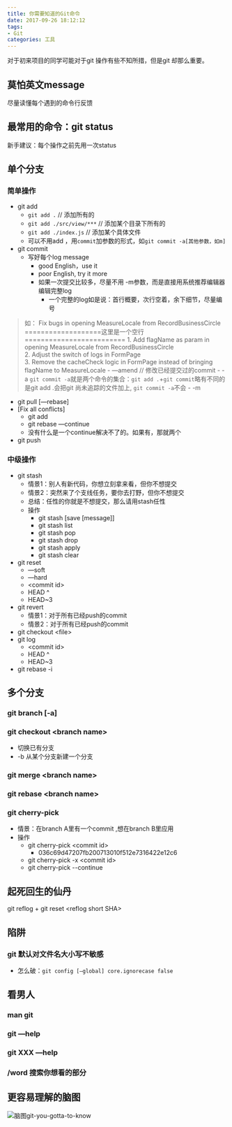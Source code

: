 ```yaml
---
title: 你需要知道的Git命令
date: 2017-09-26 18:12:12
tags: 
- Git
categories: 工具
---
```

对于初来项目的同学可能对于git 操作有些不知所措，但是git 却那么重要。

## 莫怕英文message

尽量读懂每个遇到的命令行反馈

## 最常用的命令：git status

新手建议：每个操作之前先用一次status

## 单个分支

### 简单操作

- git add 
	- `git add .`  // 添加所有的
	- `git add ./src/view/***` // 添加某个目录下所有的
	- `git add ./index.js` // 添加某个具体文件
	- 可以不用add ，用`commit`加参数的形式，如`git commit -a[其他参数，如m]`
- git commit
	- 写好每个log message
		- good English，use it
		- poor English, try it more
		- 如果一次提交比较多，尽量不用 -m参数，而是直接用系统推荐编辑器编辑完整log
			- 一个完整的log如是说：首行概要，次行空着，余下细节，尽量编号
>如：
Fix bugs in opening MeasureLocale from RecordBusinessCircle  
===================这里是一个空行=========================
1\. Add flagName as param in opening MeasureLocale from RecordBusinessCircle  
2\. Adjust the switch of logs in FormPage  
3\. Remove the cacheCheck logic in FormPage instead of bringing flagName to MeasureLocale
	- —amend // 修改已经提交过的commit
	- -a `git commit -a`就是两个命令的集合：`git add .`+`git commit`略有不同的是git add .会把git 尚未追踪的文件加上, `git commit -a`不会
	- -m
- git pull [—rebase]
- [Fix all conflicts]
	- git add
	- git rebase —continue
	- 没有什么是一个continue解决不了的。如果有，那就两个
- git push

### 中级操作
- git stash
	- 情景1：别人有新代码，你想立刻拿来看，但你不想提交
	- 情景2：突然来了个支线任务，要你去打野，但你不想提交
	- 总结：任性的你就是不想提交，那么请用stash任性
	- 操作
		- git stash [save [message]]
		- git stash list
		- git stash pop
		- git stash drop
		- git stash apply
		- git stash clear
- git reset 
	- —soft
	- —hard
	- &lt;commit id&gt;
	- HEAD ^
	- HEAD~3
- git revert
	- 情景1：对于所有已经push的commit
	- 情景2：对于所有已经push的commit
- git checkout &lt;file&gt;
- git log
	- &lt;commit id&gt;
	- HEAD ^
	- HEAD~3
- git rebase -i

## 多个分支

### git branch [-a]

### git checkout &lt;branch name&gt;
- 切换已有分支
- -b 从某个分支新建一个分支

### git merge &lt;branch name&gt;

### git rebase &lt;branch name&gt;

### git cherry-pick
- 情景：在branch A里有一个commit ,想在branch B里应用
- 操作
	- git cherry-pick &lt;commit id&gt;
		- 036c69d47207fb200713010f512e7316422e12c6
	- git cherry-pick  -x &lt;commit id&gt;
	- git cherry-pick --continue

## 起死回生的仙丹

git reflog + git reset &lt;reflog short SHA&gt;

## 陷阱

### git 默认对文件名大小写不敏感
- 怎么破：`git config [—global] core.ignorecase false`

## 看男人

### man git

### git —help

### git XXX —help

### /word 搜索你想看的部分

## 更容易理解的脑图

![](/images/git-you-gotta-to-know.png "脑图git-you-gotta-to-know")
